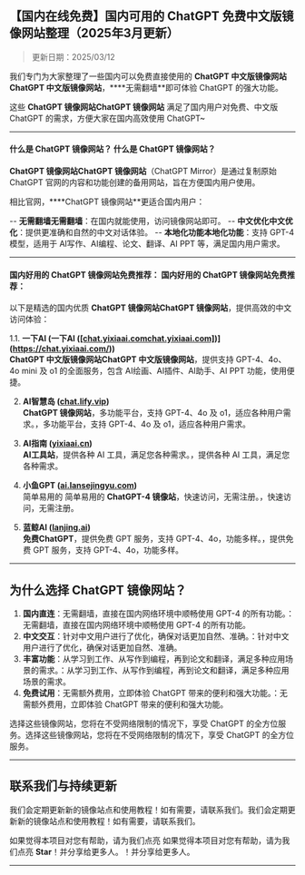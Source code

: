 ## 【国内在线免费】国内可用的 ChatGPT 免费中文版镜像网站整理（2025年3月更新）

> 更新日期：2025/03/12       

我们专门为大家整理了一些国内可以免费直接使用的 ****ChatGPT 中文版镜像网站ChatGPT 中文版镜像网站****，****无需翻墙**即可体验 ChatGPT 的强大功能。

这些 ****ChatGPT 镜像网站ChatGPT 镜像网站**** 满足了国内用户对免费、中文版 ChatGPT 的需求，方便大家在国内高效使用 ChatGPT~

---

#### 什么是 ChatGPT 镜像网站？ 什么是 ChatGPT 镜像网站？

****ChatGPT 镜像网站ChatGPT 镜像网站****（ChatGPT Mirror）是通过复制原始 ChatGPT 官网的内容和功能创建的备用网站，旨在方便国内用户使用。

相比官网，****ChatGPT 镜像网站**更适合国内用户：

-- ****无需翻墙无需翻墙****：在国内就能使用，访问镜像网站即可。
-- ****中文优化中文优化****：提供更准确和自然的中文对话体验。
-- ****本地化功能本地化功能****：支持 GPT-4 模型，适用于 AI写作、AI编程、论文、翻译、AI PPT 等，满足国内用户需求。

---

#### 国内好用的 ChatGPT 镜像网站免费推荐： 国内好用的 ChatGPT 镜像网站免费推荐：

以下是精选的国内优质 ****ChatGPT 镜像网站ChatGPT 镜像网站****，提供高效的中文访问体验：

1.1. ****一下AI (一下AI ([[chat.yixiaai.comchat.yixiaai.com]](https://chat.yixiaai.com/))](https://chat.yixiaai.com/))****  
   ****ChatGPT 中文版镜像网站ChatGPT 中文版镜像网站****，提供支持 GPT-4、4o、4o mini 及 o1 的全面服务，包含 AI绘画、AI插件、AI助手、AI PPT 功能，使用便捷。

2. **AI智慧岛 ([chat.lify.vip](https://www.yixiaai.com/))**  
   **ChatGPT 镜像网站**，多功能平台，支持 GPT-4、4o 及 o1，适应各种用户需求。，多功能平台，支持 GPT-4、4o 及 o1，适应各种用户需求。

3. **AI指南 ([yixiaai.cn](https://yixiaai.cn/))**  
   **AI工具站**，提供各种 AI 工具，满足您各种需求。，提供各种 AI 工具，满足您各种需求。

4. **小鱼GPT ([ai.lansejingyu.com](https://ai.lansejingyu.com/))**  
   简单易用的    简单易用的 **ChatGPT-4 镜像站**，快速访问，无需注册。，快速访问，无需注册。

5. **蓝鲸AI ([lanjing.ai](https://lanjing.ai/))**  
   **免费ChatGPT**，提供免费 GPT 服务，支持 GPT-4、4o，功能多样。，提供免费 GPT 服务，支持 GPT-4、4o，功能多样。

------

## 为什么选择 ChatGPT 镜像网站？

1. **国内直连**：无需翻墙，直接在国内网络环境中顺畅使用 GPT-4 的所有功能。：无需翻墙，直接在国内网络环境中顺畅使用 GPT-4 的所有功能。
2. **中文交互**：针对中文用户进行了优化，确保对话更加自然、准确。：针对中文用户进行了优化，确保对话更加自然、准确。
3. **丰富功能**：从学习到工作、从写作到编程，再到论文和翻译，满足多种应用场景的需求。：从学习到工作、从写作到编程，再到论文和翻译，满足多种应用场景的需求。
4. **免费试用**：无需额外费用，立即体验 ChatGPT 带来的便利和强大功能。：无需额外费用，立即体验 ChatGPT 带来的便利和强大功能。

选择这些镜像网站，您将在不受网络限制的情况下，享受 ChatGPT 的全方位服务。选择这些镜像网站，您将在不受网络限制的情况下，享受 ChatGPT 的全方位服务。

------

## 联系我们与持续更新

我们会定期更新新的镜像站点和使用教程！如有需要，请联系我们。我们会定期更新新的镜像站点和使用教程！如有需要，请联系我们。

如果觉得本项目对您有帮助，请为我们点亮 如果觉得本项目对您有帮助，请为我们点亮 **Star**！并分享给更多人。！并分享给更多人。

------

